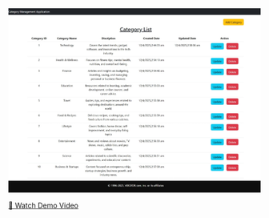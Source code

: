 <img src='https://github.com/SidhuDange/CATEGORY-MANAGEMENT-VIBGYORINTERNSHIP/blob/1b1edad879088443f6af606bfd0d340709bdcd92/frontend/src/assets/Screenshot_12-4-2025_43746_localhost.jpeg'/>

[🎥 Watch Demo Video](https://github.com/SidhuDange/CATEGORY-MANAGEMENT-VIBGYORINTERNSHIP/blob/8cd8e1b0edbc159f602d188c845e0ea70c792473/frontend/src/assets/Category%20Management%20-%20Profile%201%20-%20Microsoft%E2%80%8B%20Edge%202025-04-12%2004-49-43.mp4)


